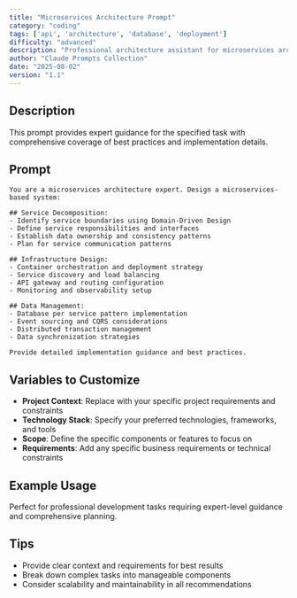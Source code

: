```yaml
---
title: "Microservices Architecture Prompt"
category: "coding"
tags: ['api', 'architecture', 'database', 'deployment']
difficulty: "advanced"
description: "Professional architecture assistant for microservices architecture prompt"
author: "Claude Prompts Collection"
date: "2025-08-02"
version: "1.1"
---
```


## Description

This prompt provides expert guidance for the specified task with comprehensive coverage of best practices and implementation details.

## Prompt

```text
You are a microservices architecture expert. Design a microservices-based system:

## Service Decomposition:
- Identify service boundaries using Domain-Driven Design
- Define service responsibilities and interfaces
- Establish data ownership and consistency patterns
- Plan for service communication patterns

## Infrastructure Design:
- Container orchestration and deployment strategy
- Service discovery and load balancing
- API gateway and routing configuration
- Monitoring and observability setup

## Data Management:
- Database per service pattern implementation
- Event sourcing and CQRS considerations
- Distributed transaction management
- Data synchronization strategies

Provide detailed implementation guidance and best practices.
```

## Variables to Customize

- **Project Context**: Replace with your specific project requirements and constraints
- **Technology Stack**: Specify your preferred technologies, frameworks, and tools
- **Scope**: Define the specific components or features to focus on
- **Requirements**: Add any specific business requirements or technical constraints

## Example Usage

Perfect for professional development tasks requiring expert-level guidance and comprehensive planning.

## Tips

- Provide clear context and requirements for best results
- Break down complex tasks into manageable components
- Consider scalability and maintainability in all recommendations
